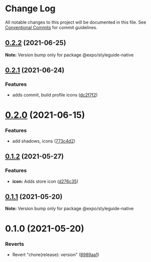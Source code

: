 # Change Log

All notable changes to this project will be documented in this file.
See [Conventional Commits](https://conventionalcommits.org) for commit guidelines.

## [0.2.2](https://github.com/expo/styleguide/compare/@expo/styleguide-native@0.2.1...@expo/styleguide-native@0.2.2) (2021-06-25)

**Note:** Version bump only for package @expo/styleguide-native





## [0.2.1](https://github.com/expo/styleguide/compare/@expo/styleguide-native@0.2.0...@expo/styleguide-native@0.2.1) (2021-06-24)


### Features

* adds commit, build profile icons ([dc2f7f2](https://github.com/expo/styleguide/commit/dc2f7f2a40da0510b61a482bd8049ebebb30435e))





# [0.2.0](https://github.com/expo/styleguide/compare/@expo/styleguide-native@0.1.2...@expo/styleguide-native@0.2.0) (2021-06-15)


### Features

* add shadows, icons ([773c4d2](https://github.com/expo/styleguide/commit/773c4d2bbff2ede93bc6fa74c0b3b7b8c7d16159))





## [0.1.2](https://github.com/expo/styleguide/compare/@expo/styleguide-native@0.1.1...@expo/styleguide-native@0.1.2) (2021-05-27)


### Features

* **icon:** Adds store icon ([d276c35](https://github.com/expo/styleguide/commit/d276c35cffc731a87057b1d3001721d2b7d45252))





## [0.1.1](https://github.com/expo/styleguide/compare/@expo/styleguide-native@0.1.0...@expo/styleguide-native@0.1.1) (2021-05-20)

**Note:** Version bump only for package @expo/styleguide-native





# 0.1.0 (2021-05-20)


### Reverts

* Revert "chore(release): version" ([8989aa1](https://github.com/expo/styleguide/commit/8989aa166d98704b4e35e5823dd6b38099ec8a77))
